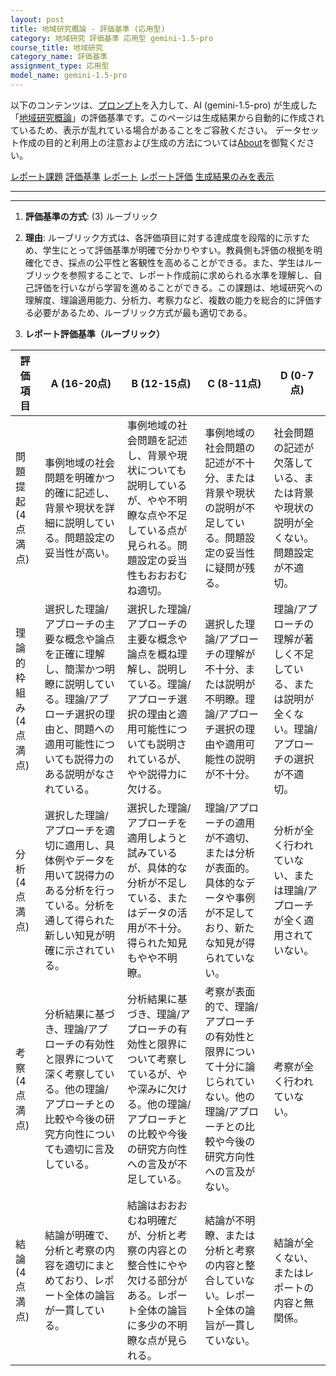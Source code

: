 ```yaml
---
layout: post
title: 地域研究概論 - 評価基準 (応用型)
category: 地域研究 評価基準 応用型 gemini-1.5-pro
course_title: 地域研究
category_name: 評価基準
assignment_type: 応用型
model_name: gemini-1.5-pro
---
```


以下のコンテンツは、[プロンプト](http://127.0.0.1:8000/generated/地域研究/gemini-1.5-pro/prompt_評価基準-応用型.md)を入力して、AI (gemini-1.5-pro) が生成した「[地域研究概論](/contents/地域研究/)」の評価基準です。このページは生成結果から自動的に作成されているため、表示が乱れている場合があることをご容赦ください。
データセット作成の目的と利用上の注意および生成の方法については[About](/About)を御覧ください。

[レポート課題](../レポート課題-応用型)
[評価基準](../評価基準-応用型)
[レポート](../レポート-応用型)
[レポート評価](../レポート評価-応用型)
[生成結果のみを表示](http://127.0.0.1:8000/generated/地域研究/gemini-1.5-pro/評価基準-応用型.md)
  

***
***
  
1. **評価基準の方式**: (3) ルーブリック

2. **理由**: ルーブリック方式は、各評価項目に対する達成度を段階的に示すため、学生にとって評価基準が明確で分かりやすい。教員側も評価の根拠を明確化でき、採点の公平性と客観性を高めることができる。また、学生はルーブリックを参照することで、レポート作成前に求められる水準を理解し、自己評価を行いながら学習を進めることができる。この課題は、地域研究への理解度、理論適用能力、分析力、考察力など、複数の能力を総合的に評価する必要があるため、ルーブリック方式が最も適切である。

3. **レポート評価基準（ルーブリック）**

| 評価項目 | A (16-20点) | B (12-15点) | C (8-11点) | D (0-7点) |
|---|---|---|---|---|
| 問題提起 (4点満点) | 事例地域の社会問題を明確かつ的確に記述し、背景や現状を詳細に説明している。問題設定の妥当性が高い。 | 事例地域の社会問題を記述し、背景や現状についても説明しているが、やや不明瞭な点や不足している点が見られる。問題設定の妥当性もおおおむね適切。 | 事例地域の社会問題の記述が不十分、または背景や現状の説明が不足している。問題設定の妥当性に疑問が残る。 | 社会問題の記述が欠落している、または背景や現状の説明が全くない。問題設定が不適切。 |
| 理論的枠組み (4点満点) | 選択した理論/アプローチの主要な概念や論点を正確に理解し、簡潔かつ明瞭に説明している。理論/アプローチ選択の理由と、問題への適用可能性についても説得力のある説明がなされている。 | 選択した理論/アプローチの主要な概念や論点を概ね理解し、説明している。理論/アプローチ選択の理由と適用可能性についても説明されているが、やや説得力に欠ける。 | 選択した理論/アプローチの理解が不十分、または説明が不明瞭。理論/アプローチ選択の理由や適用可能性の説明が不十分。 | 理論/アプローチの理解が著しく不足している、または説明が全くない。理論/アプローチの選択が不適切。 |
| 分析 (4点満点) | 選択した理論/アプローチを適切に適用し、具体例やデータを用いて説得力のある分析を行っている。分析を通して得られた新しい知見が明確に示されている。 | 選択した理論/アプローチを適用しようと試みているが、具体的な分析が不足している、またはデータの活用が不十分。得られた知見もやや不明瞭。 | 理論/アプローチの適用が不適切、または分析が表面的。具体的なデータや事例が不足しており、新たな知見が得られていない。 | 分析が全く行われていない、または理論/アプローチが全く適用されていない。 |
| 考察 (4点満点) | 分析結果に基づき、理論/アプローチの有効性と限界について深く考察している。他の理論/アプローチとの比較や今後の研究方向性についても適切に言及している。 | 分析結果に基づき、理論/アプローチの有効性と限界について考察しているが、やや深みに欠ける。他の理論/アプローチとの比較や今後の研究方向性への言及が不足している。 | 考察が表面的で、理論/アプローチの有効性と限界について十分に論じられていない。他の理論/アプローチとの比較や今後の研究方向性への言及がない。 | 考察が全く行われていない。 |
| 結論 (4点満点) | 結論が明確で、分析と考察の内容を適切にまとめており、レポート全体の論旨が一貫している。 | 結論はおおおむね明確だが、分析と考察の内容との整合性にやや欠ける部分がある。レポート全体の論旨に多少の不明瞭な点が見られる。 | 結論が不明瞭、または分析と考察の内容と整合していない。レポート全体の論旨が一貫していない。 | 結論が全くない、またはレポートの内容と無関係。 |
